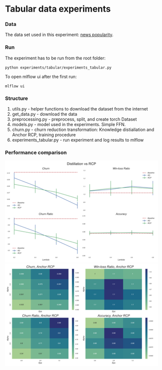 # Tabular data experiments

### Data
The data set used in this experiment: [news popularity](https://archive.ics.uci.edu/ml/datasets/online+news+popularity).

### Run

The experiment has to be run from the root folder:
```shell
python experiments/tabular/experiments_tabular.py
```

To open mlflow ui after the first run:
```shell
mlflow ui
```

### Structure
1. utils.py - helper functions to download the dataset from the internet
2. get_data.py - download the data
3. preprocessing.py - preprocess, split, and create torch Dataset
4. models.py - model used in the experiments. Simple FFN.
5. churn.py - churn reduction transformation: Knowledge distiallation and Anchor RCP, training procedure
6. experiments_tabular.py - run experiment and log results to mlflow

### Performance comparison
![](../../data/distillation-rcp.png)
![](../../data/anchor_heatmap.png)